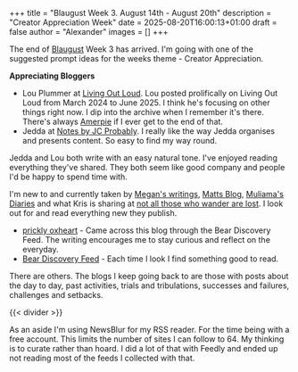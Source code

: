 +++
title = "Blaugust Week 3. August 14th - August 20th"
description = "Creator Appreciation Week"
date = 2025-08-20T16:00:13+01:00
draft = false
author = "Alexander"
images = []
+++

The end of [Blaugust](https://nerdgirlthoughts.game.blog/2025/07/25/blaugust-2025-calendar-weekly-prompts/) Week 3 has arrived. I'm going with one of the suggested prompt ideas for the weeks theme - Creator Appreciation. 

**Appreciating Bloggers**
* Lou Plummer at [Living Out Loud](https://louplummer.lol/blog/). Lou posted prolifically on Living Out Loud from March 2024 to June 2025. I think he's focusing on other things right now. I dip into the archive when I remember it's there. There's always [Amerpie](https://amerpie.lol) if I ever get to the end of that.
* Jedda at [Notes by JC Probably](https://notes.jeddacp.com). I really like the way Jedda organises and presents content. So easy to find my way round. 

Jedda and Lou both write with an easy natural tone. I've enjoyed reading everything they've shared. They both seem like good company and people I'd be happy to spend time with.  

I'm new to and currently taken by [Megan's writings](https://megancarnes.blog), [Matts Blog](https://mtwb.blog), [Muliama's Diaries](https://www.muliama.blog) and what Kris is sharing at [not all those who wander are lost](https://kavmac.com). I look out for and read everything new they publish. 

* [prickly oxheart](https://prickly.oxhe.art) - Came across this blog through the Bear Discovery Feed. The writing encourages me to stay curious and reflect on the everyday.  
* [Bear Discovery Feed](https://bearblog.dev/discover/) - Each time I look I find something good to read. 

There are others. The blogs I keep going back to are those with posts about the day to day, past activities, trials and tribulations, successes and failures, challenges and setbacks. 

{{< divider >}}

As an aside I'm using NewsBlur for my RSS reader. For the time being with a free account. This limits the number of sites I can follow to 64. My thinking is to curate rather than hoard.  I did a lot of that with Feedly and ended up not reading most of the feeds I collected with that. 


